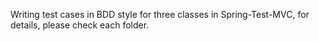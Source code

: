 Writing test cases in BDD style for three classes in Spring-Test-MVC, for details, please check each folder.
